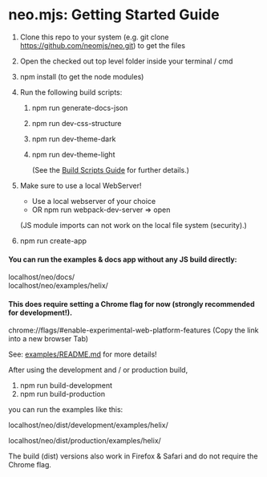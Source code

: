 # neo.mjs: Getting Started Guide

1. Clone this repo to your system (e.g. git clone https://github.com/neomjs/neo.git) to get the files

2. Open the checked out top level folder inside your terminal / cmd

3. npm install (to get the node modules)

4. Run the following build scripts:
   1. npm run generate-docs-json
   2. npm run dev-css-structure
   3. npm run dev-theme-dark
   4. npm run dev-theme-light
    
       (See the <a href="./docs/tutorials/10_BuildScripts.md">Build Scripts Guide</a> for further details.)

5. Make sure to use a local WebServer!
   * Use a local webserver of your choice
   * OR npm run webpack-dev-server => open

   (JS module imports can not work on the local file system (security).)
   
6. npm run create-app

#### You can run the examples & docs app **without** any JS build directly:  
localhost/neo/docs/  
localhost/neo/examples/helix/

#### This does require setting a Chrome flag for now (strongly recommended for development!).
chrome://flags/#enable-experimental-web-platform-features (Copy the link into a new browser Tab)

See: <a href="../examples/README.md">examples/README.md</a> for more details!

After using the development and / or production build,
1. npm run build-development
2. npm run build-production

you can run the examples like this:

localhost/neo/dist/development/examples/helix/

localhost/neo/dist/production/examples/helix/

The build (dist) versions also work in Firefox & Safari and do not require the Chrome flag.